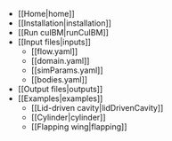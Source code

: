 * [[Home|home]]
* [[Installation|installation]]
* [[Run cuIBM|runCuIBM]]
* [[Input files|inputs]]
  * [[flow.yaml]]
  * [[domain.yaml]]
  * [[simParams.yaml]]
  * [[bodies.yaml]]
* [[Output files|outputs]]
* [[Examples|examples]]
  * [[Lid-driven cavity|lidDrivenCavity]]
  * [[Cylinder|cylinder]]
  * [[Flapping wing|flapping]]
